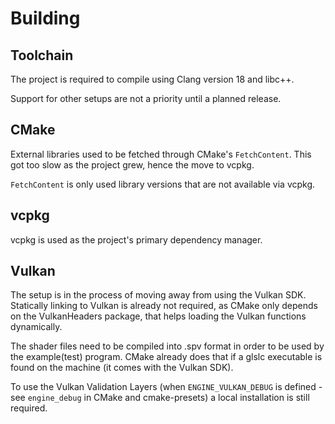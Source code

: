 # Building

## Toolchain

The project is required to compile using Clang version 18 and libc++.

Support for other setups are not a priority until a planned release.

## CMake

External libraries used to be fetched through CMake's `FetchContent`.
This got too slow as the project grew, hence the move to vcpkg.

`FetchContent` is only used library versions that are not available via vcpkg.

## vcpkg

vcpkg is used as the project's primary dependency manager.

## Vulkan

The setup is in the process of moving away from using the Vulkan SDK.
Statically linking to Vulkan is already not required, as CMake only depends on the VulkanHeaders package, that helps loading the Vulkan functions dynamically.

The shader files need to be compiled into .spv format in order to be used by the example(test) program.
CMake already does that if a glslc executable is found on the machine (it comes with the Vulkan SDK).

To use the Vulkan Validation Layers (when `ENGINE_VULKAN_DEBUG` is defined - see `engine_debug` in CMake and cmake-presets) a local installation is still required.
